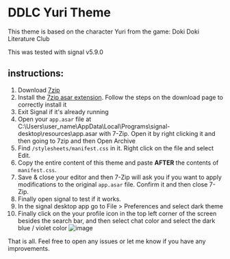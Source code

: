 # DDLC Yuri Theme

This theme is based on the character Yuri from the game: Doki Doki Literature Club

This was tested with signal v5.9.0

## instructions:

1. Download [7zip](https://www.7-zip.org/)
2. Install the [7zip asar extension](https://www.tc4shell.com/en/7zip/asar/). Follow the steps on the download page to correctly install it
3. Exit Signal if it's already running
4. Open your `app.asar` file at C:\Users\user_name\AppData\Local\Programs\signal-desktop\resources\app.asar with 7-Zip. Open it by right clicking it and then going to 7zip and then Open Archive
5. Find `/stylesheets/manifest.css` in it. Right click on the file and select Edit.
6. Copy the entire content of this theme and paste **AFTER** the contents of `manifest.css`.
7. Save & close your editor and then 7-Zip will ask you if you want to apply modifications to the original `app.asar` file. Confirm it and then close 7-Zip.
8. Finally open signal to test if it works.
9. In the signal desktop app go to File > Preferences and select dark theme
10. Finally click on the your profile icon in the top left corner of the screen besides the search bar, and then select chat color and select the dark blue / violet color ![image](https://user-images.githubusercontent.com/54197021/126078404-b4138ec9-bb84-4ed6-80e6-af429131b8eb.png)


That is all. Feel free to open any issues or let me know if you have any improvements.
